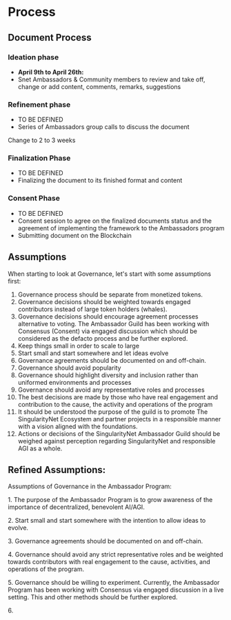 # Process

## Document Process

### Ideation phase

* **April 9th to April 26th:**
* Snet Ambassadors & Community members to review and take off, change or add content, comments, remarks, suggestions

### Refinement phase

* TO BE DEFINED
* Series of Ambassadors group calls to discuss the document

Change to 2 to 3 weeks

### Finalization Phase

* TO BE DEFINED
* Finalizing the document to its finished format and content

### Consent Phase

* TO BE DEFINED
* Consent session to agree on the finalized documents status and the agreement of implementing the framework to the Ambassadors program
* Submitting document on the Blockchain

## Assumptions

When starting to look at Governance, let's start with some assumptions first:

1. Governance process should be separate from monetized tokens.
2. Governance decisions should be weighted towards engaged contributors instead of large token holders (whales).
3. Governance decisions should encourage agreement processes alternative to voting. The Ambassador Guild has been working with Consensus (Consent) via engaged discussion which should be considered as the defacto process and be further explored.
4. Keep things small in order to scale to large
5. Start small and start somewhere and let ideas evolve
6. Governance agreements should be documented on and off-chain.
7. Governance should avoid popularity
8. Governance should highlight diversity and inclusion rather than uniformed environments and processes
9. Governance should avoid any representative roles and processes
10. The best decisions are made by those who have real engagement and contribution to the cause, the activity and operations of the program
11. It should be understood the purpose of the guild is to promote The SingularityNet Ecosystem and partner projects in a responsible manner with a vision aligned with the foundations.
12. Actions or decisions of the SingularityNet Ambassador Guild should be weighed against perception regarding SingularityNet and responsible AGI as a whole.

## Refined Assumptions:

Assumptions of Governance in the Ambassador Program:

1\. The purpose of the Ambassador Program is to grow awareness of the importance of decentralized, benevolent AI/AGI.

2\. Start small and start somewhere with the intention to allow ideas to evolve.

3\. Governance agreements should be documented on and off-chain.

4\. Governance should avoid any strict representative roles and be weighted towards contributors with real engagement to the cause, activities, and operations of the program.

5\. Governance should be willing to experiment. Currently, the Ambassador Program has been working with Consensus via engaged discussion in a live setting. This and other methods should be further explored.

6\.

